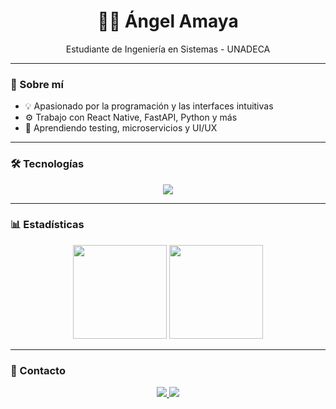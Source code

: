 <h1 align="center">👨‍💻 Ángel Amaya</h1>
<p align="center">Estudiante de Ingeniería en Sistemas - UNADECA</p>

---

### 🚀 Sobre mí

- 💡 Apasionado por la programación y las interfaces intuitivas  
- ⚙️ Trabajo con React Native, FastAPI, Python y más  
- 🌱 Aprendiendo testing, microservicios y UI/UX

---

### 🛠️ Tecnologías

<p align="center">
  <img src="https://skillicons.dev/icons?i=html,css,js,react,python,fastapi,mysql,figma,github,git" />
</p>

---

### 📊 Estadísticas

<p align="center">
  <img src="https://github-readme-stats.vercel.app/api?username=Angel252000&show_icons=true&theme=tokyonight&hide=issues" height="150" />
  <img src="https://github-readme-stats.vercel.app/api/top-langs/?username=Angel252000&layout=compact&theme=tokyonight" height="150" />
</p>

---

### 🔗 Contacto

<p align="center">
  <a href="https://www.linkedin.com/in/angelamaya/" target="_blank">
    <img src="https://img.shields.io/badge/LinkedIn-blue?logo=linkedin&style=for-the-badge" />
  </a>
  <a href="mailto:angelamaya@email.com" target="_blank">
    <img src="https://img.shields.io/badge/Email-D14836?logo=gmail&style=for-the-badge" />
  </a>
</p>
